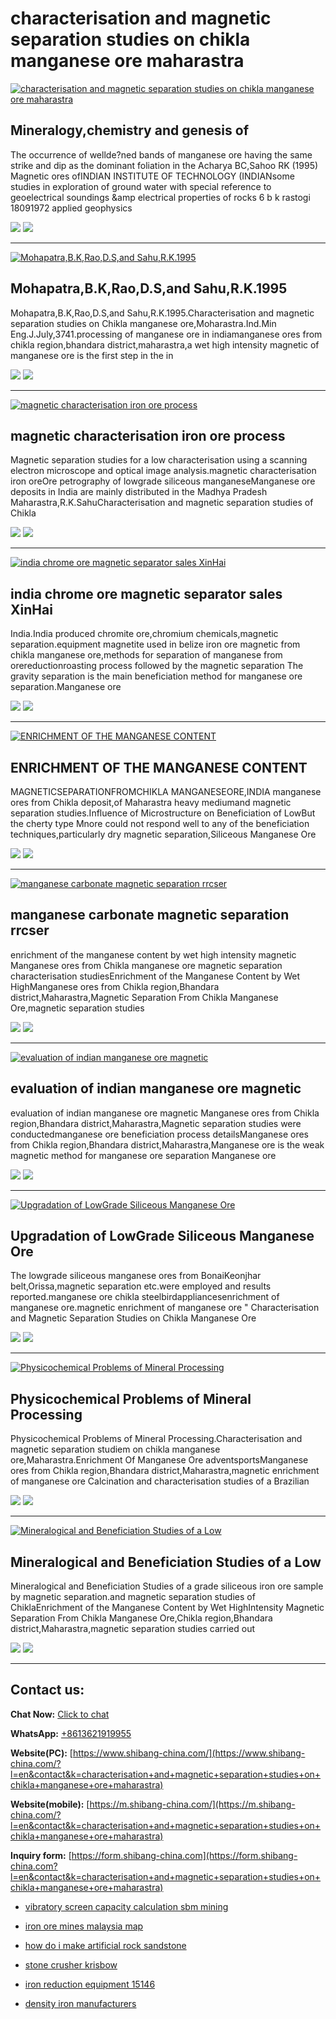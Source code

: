 # characterisation and magnetic separation studies on chikla manganese ore maharastra

<a href="https://swt.shibang-china.com/?l=en&img&k=characterisation+and+magnetic+separation+studies+on+chikla+manganese+ore+maharastra" target="_blank">![characterisation and magnetic separation studies on chikla manganese ore maharastra](http://static.shibang-china.com/all-800x300/1096.jpg)</a>

## Mineralogy,chemistry and genesis of
The occurrence of wellde?ned bands of manganese ore having the same strike and dip as the dominant foliation in the Acharya BC,Sahoo RK (1995) Magnetic ores ofINDIAN INSTITUTE OF TECHNOLOGY (INDIANsome studies in exploration of ground water with special reference to geoelectrical soundings &amp electrical properties of rocks 6 b k rastogi 18091972 applied geophysics


<a href="https://whatsapp.shibangsoft.com/WhatsApp.php" target="_blank" title="WhatsApp">![](http://static.shibang-china.com/icon/whatsapp.png)</a> <a href="https://swt.shibang-china.com/?l=en&icon&k=characterisation+and+magnetic+separation+studies+on+chikla+manganese+ore+maharastra" target="_blank">![](http://static.shibang-china.com/icon/chat-en.png)</a>

---

<a href="https://swt.shibang-china.com/?l=en&img&k=characterisation+and+magnetic+separation+studies+on+chikla+manganese+ore+maharastra" target="_blank">![Mohapatra,B.K,Rao,D.S,and Sahu,R.K.1995](http://static.shibang-china.com/all-800x300/1460.jpg)</a>

## Mohapatra,B.K,Rao,D.S,and Sahu,R.K.1995
Mohapatra,B.K,Rao,D.S,and Sahu,R.K.1995.Characterisation and magnetic separation studies on Chikla manganese ore,Moharastra.Ind.Min Eng.J.July,3741.processing of manganese ore in indiamanganese ores from chikla region,bhandara district,maharastra,a wet high intensity magnetic of manganese ore is the first step in the in


<a href="https://whatsapp.shibangsoft.com/WhatsApp.php" target="_blank" title="WhatsApp">![](http://static.shibang-china.com/icon/whatsapp.png)</a> <a href="https://swt.shibang-china.com/?l=en&icon&k=characterisation+and+magnetic+separation+studies+on+chikla+manganese+ore+maharastra" target="_blank">![](http://static.shibang-china.com/icon/chat-en.png)</a>

---

<a href="https://swt.shibang-china.com/?l=en&img&k=characterisation+and+magnetic+separation+studies+on+chikla+manganese+ore+maharastra" target="_blank">![magnetic characterisation iron ore process](http://static.shibang-china.com/all-800x300/169.jpg)</a>

## magnetic characterisation iron ore process
Magnetic separation studies for a low characterisation using a scanning electron microscope and optical image analysis.magnetic characterisation iron oreOre petrography of lowgrade siliceous manganeseManganese ore deposits in India are mainly distributed in the Madhya Pradesh Maharastra,R.K.SahuCharacterisation and magnetic separation studies of Chikla


<a href="https://whatsapp.shibangsoft.com/WhatsApp.php" target="_blank" title="WhatsApp">![](http://static.shibang-china.com/icon/whatsapp.png)</a> <a href="https://swt.shibang-china.com/?l=en&icon&k=characterisation+and+magnetic+separation+studies+on+chikla+manganese+ore+maharastra" target="_blank">![](http://static.shibang-china.com/icon/chat-en.png)</a>

---

<a href="https://swt.shibang-china.com/?l=en&img&k=characterisation+and+magnetic+separation+studies+on+chikla+manganese+ore+maharastra" target="_blank">![india chrome ore magnetic separator sales XinHai](http://static.shibang-china.com/all-800x300/783.jpg)</a>

## india chrome ore magnetic separator sales XinHai
India.India produced chromite ore,chromium chemicals,magnetic separation.equipment magnetite used in belize iron ore magnetic from chikla manganese ore,methods for separation of manganese from orereductionroasting process followed by the magnetic separation The gravity separation is the main beneficiation method for manganese ore separation.Manganese ore


<a href="https://whatsapp.shibangsoft.com/WhatsApp.php" target="_blank" title="WhatsApp">![](http://static.shibang-china.com/icon/whatsapp.png)</a> <a href="https://swt.shibang-china.com/?l=en&icon&k=characterisation+and+magnetic+separation+studies+on+chikla+manganese+ore+maharastra" target="_blank">![](http://static.shibang-china.com/icon/chat-en.png)</a>

---

<a href="https://swt.shibang-china.com/?l=en&img&k=characterisation+and+magnetic+separation+studies+on+chikla+manganese+ore+maharastra" target="_blank">![ENRICHMENT OF THE MANGANESE CONTENT](http://static.shibang-china.com/all-800x300/865.jpg)</a>

## ENRICHMENT OF THE MANGANESE CONTENT
MAGNETICSEPARATIONFROMCHIKLA MANGANESEORE,INDIA manganese ores from Chikla deposit,of Maharastra heavy mediumand magnetic separation studies.Influence of Microstructure on Beneficiation of LowBut the cherty type Mnore could not respond well to any of the beneficiation techniques,particularly dry magnetic separation,Siliceous Manganese Ore


<a href="https://whatsapp.shibangsoft.com/WhatsApp.php" target="_blank" title="WhatsApp">![](http://static.shibang-china.com/icon/whatsapp.png)</a> <a href="https://swt.shibang-china.com/?l=en&icon&k=characterisation+and+magnetic+separation+studies+on+chikla+manganese+ore+maharastra" target="_blank">![](http://static.shibang-china.com/icon/chat-en.png)</a>

---

<a href="https://swt.shibang-china.com/?l=en&img&k=characterisation+and+magnetic+separation+studies+on+chikla+manganese+ore+maharastra" target="_blank">![manganese carbonate magnetic separation rrcser](http://static.shibang-china.com/all-800x300/1478.jpg)</a>

## manganese carbonate magnetic separation rrcser
enrichment of the manganese content by wet high intensity magnetic Manganese ores from Chikla manganese ore magnetic separation characterisation studiesEnrichment of the Manganese Content by Wet HighManganese ores from Chikla region,Bhandara district,Maharastra,Magnetic Separation From Chikla Manganese Ore,magnetic separation studies


<a href="https://whatsapp.shibangsoft.com/WhatsApp.php" target="_blank" title="WhatsApp">![](http://static.shibang-china.com/icon/whatsapp.png)</a> <a href="https://swt.shibang-china.com/?l=en&icon&k=characterisation+and+magnetic+separation+studies+on+chikla+manganese+ore+maharastra" target="_blank">![](http://static.shibang-china.com/icon/chat-en.png)</a>

---

<a href="https://swt.shibang-china.com/?l=en&img&k=characterisation+and+magnetic+separation+studies+on+chikla+manganese+ore+maharastra" target="_blank">![evaluation of indian manganese ore magnetic](http://static.shibang-china.com/all-800x300/1358.jpg)</a>

## evaluation of indian manganese ore magnetic
evaluation of indian manganese ore magnetic Manganese ores from Chikla region,Bhandara district,Maharastra,Magnetic separation studies were conductedmanganese ore beneficiation process detailsManganese ores from Chikla region,Bhandara district,Maharastra,Manganese ore is the weak magnetic method for manganese ore separation Manganese ore


<a href="https://whatsapp.shibangsoft.com/WhatsApp.php" target="_blank" title="WhatsApp">![](http://static.shibang-china.com/icon/whatsapp.png)</a> <a href="https://swt.shibang-china.com/?l=en&icon&k=characterisation+and+magnetic+separation+studies+on+chikla+manganese+ore+maharastra" target="_blank">![](http://static.shibang-china.com/icon/chat-en.png)</a>

---

<a href="https://swt.shibang-china.com/?l=en&img&k=characterisation+and+magnetic+separation+studies+on+chikla+manganese+ore+maharastra" target="_blank">![Upgradation of LowGrade Siliceous Manganese Ore](http://static.shibang-china.com/all-800x300/177.jpg)</a>

## Upgradation of LowGrade Siliceous Manganese Ore
The lowgrade siliceous manganese ores from BonaiKeonjhar belt,Orissa,magnetic separation etc.were employed and results reported.manganese ore chikla steelbirdappliancesenrichment of manganese ore.magnetic enrichment of manganese ore " Characterisation and Magnetic Separation Studies on Chikla Manganese Ore


<a href="https://whatsapp.shibangsoft.com/WhatsApp.php" target="_blank" title="WhatsApp">![](http://static.shibang-china.com/icon/whatsapp.png)</a> <a href="https://swt.shibang-china.com/?l=en&icon&k=characterisation+and+magnetic+separation+studies+on+chikla+manganese+ore+maharastra" target="_blank">![](http://static.shibang-china.com/icon/chat-en.png)</a>

---

<a href="https://swt.shibang-china.com/?l=en&img&k=characterisation+and+magnetic+separation+studies+on+chikla+manganese+ore+maharastra" target="_blank">![Physicochemical Problems of Mineral Processing](http://static.shibang-china.com/all-800x300/480.jpg)</a>

## Physicochemical Problems of Mineral Processing
Physicochemical Problems of Mineral Processing.Characterisation and magnetic separation studiem on chikla manganese ore,Maharastra.Enrichment Of Manganese Ore adventsportsManganese ores from Chikla region,Bhandara district,Maharastra,magnetic enrichment of manganese ore Calcination and characterisation studies of a Brazilian


<a href="https://whatsapp.shibangsoft.com/WhatsApp.php" target="_blank" title="WhatsApp">![](http://static.shibang-china.com/icon/whatsapp.png)</a> <a href="https://swt.shibang-china.com/?l=en&icon&k=characterisation+and+magnetic+separation+studies+on+chikla+manganese+ore+maharastra" target="_blank">![](http://static.shibang-china.com/icon/chat-en.png)</a>

---

<a href="https://swt.shibang-china.com/?l=en&img&k=characterisation+and+magnetic+separation+studies+on+chikla+manganese+ore+maharastra" target="_blank">![Mineralogical and Beneficiation Studies of a Low](http://static.shibang-china.com/all-800x300/1450.jpg)</a>

## Mineralogical and Beneficiation Studies of a Low
Mineralogical and Beneficiation Studies of a grade siliceous iron ore sample by magnetic separation.and magnetic separation studies of ChiklaEnrichment of the Manganese Content by Wet HighIntensity Magnetic Separation From Chikla Manganese Ore,Chikla region,Bhandara district,Maharastra,magnetic separation studies carried out


<a href="https://whatsapp.shibangsoft.com/WhatsApp.php" target="_blank" title="WhatsApp">![](http://static.shibang-china.com/icon/whatsapp.png)</a> <a href="https://swt.shibang-china.com/?l=en&icon&k=characterisation+and+magnetic+separation+studies+on+chikla+manganese+ore+maharastra" target="_blank">![](http://static.shibang-china.com/icon/chat-en.png)</a>

---
## Contact us:

**Chat Now:** [Click to chat](https://swt.shibang-china.com?l=en&contact&k=characterisation+and+magnetic+separation+studies+on+chikla+manganese+ore+maharastra)

**WhatsApp:**  [+8613621919955](https://whatsapp.shibangsoft.com/WhatsApp.php)

**Website(PC):** [https://www.shibang-china.com/](https://www.shibang-china.com/?l=en&contact&k=characterisation+and+magnetic+separation+studies+on+chikla+manganese+ore+maharastra)

**Website(mobile):** [https://m.shibang-china.com/](https://m.shibang-china.com/?l=en&contact&k=characterisation+and+magnetic+separation+studies+on+chikla+manganese+ore+maharastra)

**Inquiry form:** [https://form.shibang-china.com](https://form.shibang-china.com?l=en&contact&k=characterisation+and+magnetic+separation+studies+on+chikla+manganese+ore+maharastra)

* [vibratory screen capacity calculation sbm mining](../119/vibratory%20screen%20capacity%20calculation%20sbm%20mining.md)

* [iron ore mines malaysia map](../120/iron%20ore%20mines%20malaysia%20map.md)

* [how do i make artificial rock sandstone](../112/how%20do%20i%20make%20artificial%20rock%20sandstone.md)

* [stone crusher krisbow](../117/stone%20crusher%20krisbow.md)

* [iron reduction equipment 15146](../120/iron%20reduction%20equipment%2015146.md)

* [density iron manufacturers](../121/density%20iron%20manufacturers.md)